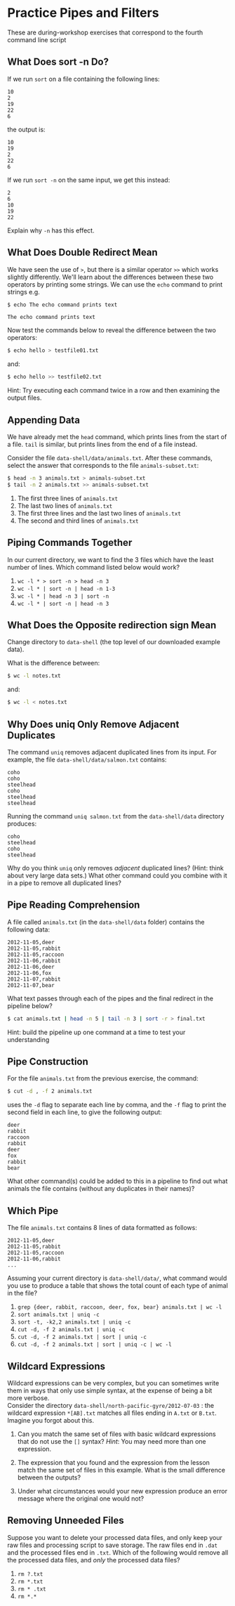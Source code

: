 # Practice Pipes and Filters

These are during-workshop exercises that correspond to the fourth command line script

## What Does sort -n Do?

If we run `sort` on a file containing the following lines:

~~~source
10
2
19
22
6
~~~

the output is:

~~~output
10
19
2
22
6
~~~

If we run `sort -n` on the same input, we get this instead:

~~~output
2
6
10
19
22
~~~

Explain why `-n` has this effect.

## What Does Double Redirect Mean

We have seen the use of `>`, but there is a similar operator `>>` which works slightly differently.
We'll learn about the differences between these two operators by printing some strings.
We can use the `echo` command to print strings e.g.

~~~bash
$ echo The echo command prints text
~~~
~~~output
The echo command prints text
~~~
Now test the commands below to reveal the difference between the two operators:

~~~bash
$ echo hello > testfile01.txt
~~~

and:

~~~bash
$ echo hello >> testfile02.txt
~~~

Hint: Try executing each command twice in a row and then examining the output files.


## Appending Data

We have already met the `head` command, which prints lines from the start of a file.
`tail` is similar, but prints lines from the end of a file instead.

Consider the file `data-shell/data/animals.txt`.
After these commands, select the answer that
corresponds to the file `animals-subset.txt`:

~~~bash
$ head -n 3 animals.txt > animals-subset.txt
$ tail -n 2 animals.txt >> animals-subset.txt
~~~

1. The first three lines of `animals.txt`
2. The last two lines of `animals.txt`
3. The first three lines and the last two lines of `animals.txt`
4. The second and third lines of `animals.txt`

## Piping Commands Together

In our current directory, we want to find the 3 files which have the least number of
lines. Which command listed below would work?

1. `wc -l * > sort -n > head -n 3`
2. `wc -l * | sort -n | head -n 1-3`
3. `wc -l * | head -n 3 | sort -n`
4. `wc -l * | sort -n | head -n 3`

## What Does the Opposite redirection sign Mean

Change directory to `data-shell` (the top level of our downloaded example data).

What is the difference between:

~~~bash
$ wc -l notes.txt
~~~

and:

~~~bash
$ wc -l < notes.txt
~~~


## Why Does uniq Only Remove Adjacent Duplicates

The command `uniq` removes adjacent duplicated lines from its input.
For example, the file `data-shell/data/salmon.txt` contains:

~~~source
coho
coho
steelhead
coho
steelhead
steelhead
~~~

Running the command `uniq salmon.txt` from the `data-shell/data` directory produces:

~~~output
coho
steelhead
coho
steelhead
~~~

Why do you think `uniq` only removes *adjacent* duplicated lines?
(Hint: think about very large data sets.) What other command could
you combine with it in a pipe to remove all duplicated lines?

## Pipe Reading Comprehension

A file called `animals.txt` (in the `data-shell/data` folder) contains the following data:

~~~source
2012-11-05,deer
2012-11-05,rabbit
2012-11-05,raccoon
2012-11-06,rabbit
2012-11-06,deer
2012-11-06,fox
2012-11-07,rabbit
2012-11-07,bear
~~~

What text passes through each of the pipes and the final redirect in the pipeline below?

~~~bash
$ cat animals.txt | head -n 5 | tail -n 3 | sort -r > final.txt
~~~
Hint: build the pipeline up one command at a time to test your understanding


## Pipe Construction

For the file `animals.txt` from the previous exercise, the command:

~~~bash
$ cut -d , -f 2 animals.txt
~~~

uses the `-d` flag to separate each line by comma, and the `-f` flag
to print the second field in each line, to give the following output:

~~~output
deer
rabbit
raccoon
rabbit
deer
fox
rabbit
bear
~~~

What other command(s) could be added to this in a pipeline to find
out what animals the file contains (without any duplicates in their
names)?


## Which Pipe

The file `animals.txt` contains 8 lines of data formatted as follows:

~~~output
2012-11-05,deer
2012-11-05,rabbit
2012-11-05,raccoon
2012-11-06,rabbit
...
~~~

Assuming your current directory is `data-shell/data/`,
what command would you use to produce a table that shows
the total count of each type of animal in the file?

1.  `grep {deer, rabbit, raccoon, deer, fox, bear} animals.txt | wc -l`
2.  `sort animals.txt | uniq -c`
3.  `sort -t, -k2,2 animals.txt | uniq -c`
4.  `cut -d, -f 2 animals.txt | uniq -c`
5.  `cut -d, -f 2 animals.txt | sort | uniq -c`
6.  `cut -d, -f 2 animals.txt | sort | uniq -c | wc -l`

## Wildcard Expressions

Wildcard expressions can be very complex, but you can sometimes write
them in ways that only use simple syntax, at the expense of being a bit
more verbose.  
Consider the directory `data-shell/north-pacific-gyre/2012-07-03` :
the wildcard expression `*[AB].txt`
matches all files ending in `A.txt` or `B.txt`. Imagine you forgot about
this.

1.  Can you match the same set of files with basic wildcard expressions
    that do not use the `[]` syntax? *Hint*: You may need more than one
    expression.

2.  The expression that you found and the expression from the lesson match the
    same set of files in this example. What is the small difference between the
    outputs?

3.  Under what circumstances would your new expression produce an error message
    where the original one would not?

## Removing Unneeded Files

Suppose you want to delete your processed data files, and only keep
your raw files and processing script to save storage.
The raw files end in `.dat` and the processed files end in `.txt`.
Which of the following would remove all the processed data files,
and *only* the processed data files?

1. `rm ?.txt`
2. `rm *.txt`
3. `rm * .txt`
4. `rm *.*`
